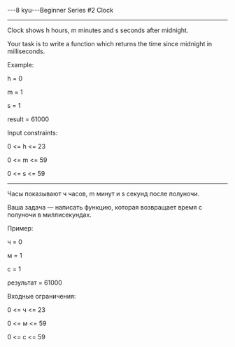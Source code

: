 ---8 kyu---Beginner Series #2 Clock

---

Clock shows h hours, m minutes and s seconds after midnight.

Your task is to write a function which returns the time since midnight in milliseconds.

Example:

h = 0

m = 1

s = 1

result = 61000

Input constraints:

0 <= h <= 23

0 <= m <= 59

0 <= s <= 59

---

Часы показывают ч часов, m минут и s секунд после полуночи.

Ваша задача — написать функцию, которая возвращает время с полуночи в миллисекундах.

Пример:

ч = 0

м = 1

с = 1

результат = 61000

Входные ограничения:

0 <= ч <= 23

0 <= м <= 59

0 <= с <= 59
